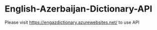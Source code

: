 # English-Azerbaijan-Dictionary-API

Please visit https://engazdictionary.azurewebsites.net/ to use API


